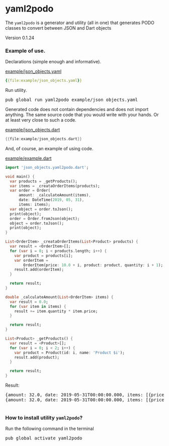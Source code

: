 # yaml2podo

The `yaml2podo` is a generator and utility (all in one) that generates PODO classes to convert between JSON and Dart objects

Version 0.1.24

### Example of use.

Declarations (simple enough and informative).

[example/json_objects.yaml](https://github.com/mezoni/yaml2podo/blob/master/example/json_objects.yaml)

```yaml
{{file:example/json_objects.yaml}}
```

Run utility.

<pre>
pub global run yaml2podo example/json_objects.yaml
</pre>

Generated code does not contain dependencies and does not import anything.
The same source code that you would write with your hands. Or at least very close to such a code.

[example/json_objects.dart](https://github.com/mezoni/yaml2podo/blob/master/example/json_objects.dart)

```dart
{{file:example/json_objects.dart}}
```

And, of course, an example of using code.

[example/example.dart](https://github.com/mezoni/yaml2podo/blob/master/example/example.dart)

```dart
import 'json_objects.yaml2podo.dart';

void main() {
  var products = _getProducts();
  var items = _creataOrderItems(products);
  var order = Order(
      amount: _calculateAmount(items),
      date: DateTime(2019, 05, 31),
      items: items);
  var object = order.toJson();
  print(object);
  order = Order.fromJson(object);
  object = order.toJson();
  print(object);
}

List<OrderItem> _creataOrderItems(List<Product> products) {
  var result = <OrderItem>[];
  for (var i = 0; i < products.length; i++) {
    var product = products[i];
    var orderItem =
        OrderItem(price: 10.0 + i, product: product, quantity: i + 1);
    result.add(orderItem);
  }

  return result;
}

double _calculateAmount(List<OrderItem> items) {
  var result = 0.0;
  for (var item in items) {
    result += item.quantity * item.price;
  }

  return result;
}

List<Product> _getProducts() {
  var result = <Product>[];
  for (var i = 0; i < 2; i++) {
    var product = Product(id: i, name: 'Product $i');
    result.add(product);
  }

  return result;
}

```

Result:

<pre>
{amount: 32.0, date: 2019-05-31T00:00:00.000, items: [{price: 10.0, product: {id: 0, name: Product 0}, qty: 1}, {price: 11.0, product: {id: 1, name: Product 1}, qty: 2}]}
{amount: 32.0, date: 2019-05-31T00:00:00.000, items: [{price: 10.0, product: {id: 0, name: Product 0}, qty: 1}, {price: 11.0, product: {id: 1, name: Product 1}, qty: 2}]}

</pre>

### How to install utility `yaml2podo`?

Run the following command in the terminal

<pre>
pub global activate yaml2podo
</pre>
